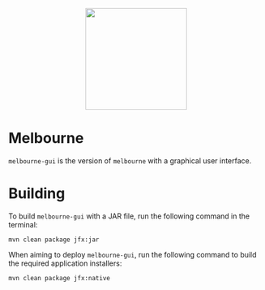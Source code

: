 <p align="center">
  <img width="200" height="200" src="https://i.imgur.com/QGBjgVm.png">
</p>

# Melbourne

`melbourne-gui` is the version of `melbourne` with a graphical user interface.

# Building

To build `melbourne-gui` with a JAR file, run the following command in the terminal:

```
mvn clean package jfx:jar
```

When aiming to deploy `melbourne-gui`, run the following command to build the required application installers:

```
mvn clean package jfx:native
```
